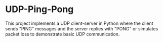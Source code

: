 # UDP-Ping-Pong
This project implements a UDP client-server in Python where the client sends "PING" messages and the server replies with "PONG" or simulates packet loss to demonstrate basic UDP communication.
